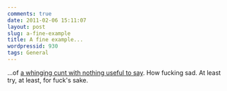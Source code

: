 ```yaml
---
comments: true
date: 2011-02-06 15:11:07
layout: post
slug: a-fine-example
title: A fine example...
wordpressid: 930
tags: General
---
```


...of [a whinging cunt with nothing useful to say](http://dancres.wordpress.com/2011/02/05/links-for-2011-02-05/). How fucking sad. At least try, at least, for fuck's sake.
